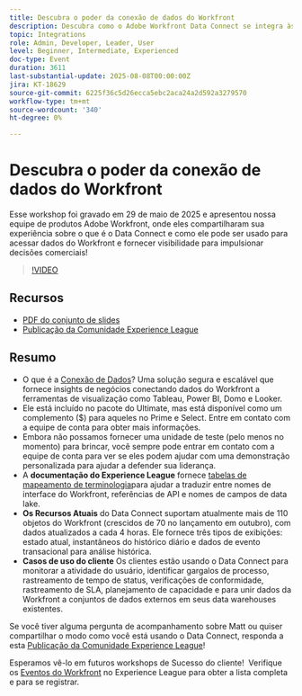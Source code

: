 ```yaml
---
title: Descubra o poder da conexão de dados do Workfront
description: Descubra como o Adobe Workfront Data Connect se integra às ferramentas de BI para liberar insights, controlar o desempenho e impulsionar decisões de negócios mais inteligentes.
topic: Integrations
role: Admin, Developer, Leader, User
level: Beginner, Intermediate, Experienced
doc-type: Event
duration: 3611
last-substantial-update: 2025-08-08T00:00:00Z
jira: KT-18629
source-git-commit: 6225f36c5d26ecca5ebc2aca24a2d592a3279570
workflow-type: tm+mt
source-wordcount: '340'
ht-degree: 0%

---
```



# Descubra o poder da conexão de dados do Workfront

Esse workshop foi gravado em 29 de maio de 2025 e apresentou nossa equipe de produtos Adobe Workfront, onde eles compartilharam sua experiência sobre o que é o Data Connect e como ele pode ser usado para acessar dados do Workfront e fornecer visibilidade para impulsionar decisões comerciais!

>[!VIDEO](https://video.tv.adobe.com/v/3469965/?learn=on&enablevpops)

## Recursos

* [PDF do conjunto de slides](https://workfront-experience.s3.us-west-2.amazonaws.com/Training/Guides/Customer+Success+at+Scale/Slide+Deck+-+Adobe+Workfront+Data+Connect+052925.pdf)
* [Publicação da Comunidade Experience League](https://experienceleaguecommunities.adobe.com/t5/workfront-discussions/event-follow-up-unlock-the-power-of-workfront-data-connect/td-p/756725)

## Resumo

* O que é a [Conexão de Dados](https://experienceleague.adobe.com/en/docs/workfront/using/reporting/data-lake/data-lake-overview)? Uma solução segura e escalável que fornece insights de negócios conectando dados do Workfront a ferramentas de visualização como Tableau, Power BI, Domo e Looker.
* Ele está incluído no pacote do Ultimate, mas está disponível como um complemento ($) para aqueles no Prime e Select. Entre em contato com a equipe de conta para obter mais informações.
* Embora não possamos fornecer uma unidade de teste (pelo menos no momento) para brincar, você sempre pode entrar em contato com a equipe de conta para ver se eles podem ajudar com uma demonstração personalizada para ajudar a defender sua liderança.
* A **documentação do Experience League** fornece [tabelas de mapeamento de terminologia](https://experienceleague.adobe.com/en/docs/workfront/using/reporting/data-lake/data-dictionary)para ajudar a traduzir entre nomes de interface do Workfront, referências de API e nomes de campos de data lake.
* **Os Recursos Atuais** do Data Connect suportam atualmente mais de 110 objetos do Workfront (crescidos de 70 no lançamento em outubro), com dados atualizados a cada 4 horas. Ele fornece três tipos de exibições: estado atual, instantâneos do histórico diário e dados de evento transacional para análise histórica.
* **Casos de uso do cliente** Os clientes estão usando o Data Connect para monitorar a atividade do usuário, identificar gargalos de processo, rastreamento de tempo de status, verificações de conformidade, rastreamento de SLA, planejamento de capacidade e para unir dados da Workfront a conjuntos de dados externos em seus data warehouses existentes. 

Se você tiver alguma pergunta de acompanhamento sobre Matt ou quiser compartilhar o modo como você está usando o Data Connect, responda a esta [Publicação da Comunidade Experience League](https://experienceleaguecommunities.adobe.com/t5/workfront-discussions/event-follow-up-unlock-the-power-of-workfront-data-connect/td-p/756725)!


Esperamos vê-lo em futuros workshops de Sucesso do cliente!  Verifique os [Eventos do Workfront](https://experienceleague.adobe.com/events/?filters=Workfront) no Experience League para obter a lista completa e para se registrar.


